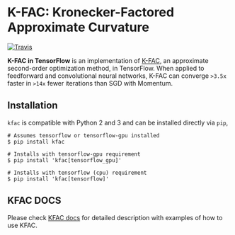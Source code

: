 # K-FAC: Kronecker-Factored Approximate Curvature

[![Travis](https://img.shields.io/travis/tensorflow/kfac.svg)](https://travis-ci.org/tensorflow/kfac)

**K-FAC in TensorFlow** is an implementation of [K-FAC][kfac-paper], an
approximate second-order optimization method, in TensorFlow. When applied to
feedforward and convolutional neural networks, K-FAC can converge `>3.5x`
faster in `>14x` fewer iterations than SGD with Momentum.

[kfac-paper]: https://arxiv.org/abs/1503.05671

## Installation

`kfac` is compatible with Python 2 and 3 and can be installed directly via
`pip`,

```shell
# Assumes tensorflow or tensorflow-gpu installed
$ pip install kfac

# Installs with tensorflow-gpu requirement
$ pip install 'kfac[tensorflow_gpu]'

# Installs with tensorflow (cpu) requirement
$ pip install 'kfac[tensorflow]'
```

## KFAC DOCS

Please check [KFAC docs][kfac_docs] for detailed description with examples
of how to use KFAC.

[kfac_docs]: https://github.com/tensorflow/kfac/tree/master/docs/index.md
